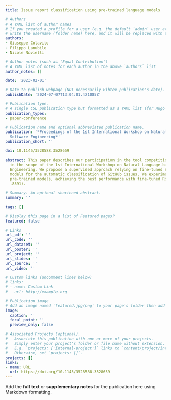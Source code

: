 ```yaml
---
title: Issue report classification using pre-trained language models

# Authors
# A YAML list of author names
# If you created a profile for a user (e.g. the default `admin` user at `content/authors/admin/`), 
# write the username (folder name) here, and it will be replaced with their full name and linked to their profile.
authors:
- Giuseppe Colavito
- Filippo Lanubile
- Nicole Novielli

# Author notes (such as 'Equal Contribution')
# A YAML list of notes for each author in the above `authors` list
author_notes: []

date: '2023-02-01'

# Date to publish webpage (NOT necessarily Bibtex publication's date).
publishDate: '2024-07-07T13:04:01.471085Z'

# Publication type.
# A single CSL publication type but formatted as a YAML list (for Hugo requirements).
publication_types:
- paper-conference

# Publication name and optional abbreviated publication name.
publication: '*Proceedings of the 1st International Workshop on Natural Language-based
  Software Engineering*'
publication_short: ''

doi: 10.1145/3528588.3528659

abstract: This paper describes our participation in the tool competition organized
  in the scope of the 1st International Workshop on Natural Language-based Software
  Engineering. We propose a supervised approach relying on fine-tuned BERT-based language
  models for the automatic classification of GitHub issues. We experimented with different
  pre-trained models, achieving the best performance with fine-tuned RoBERTa (F1 =
  .8591).

# Summary. An optional shortened abstract.
summary: ''

tags: []

# Display this page in a list of Featured pages?
featured: false

# Links
url_pdf: ''
url_code: ''
url_dataset: ''
url_poster: ''
url_project: ''
url_slides: ''
url_source: ''
url_video: ''

# Custom links (uncomment lines below)
# links:
# - name: Custom Link
#   url: http://example.org

# Publication image
# Add an image named `featured.jpg/png` to your page's folder then add a caption below.
image:
  caption: ''
  focal_point: ''
  preview_only: false

# Associated Projects (optional).
#   Associate this publication with one or more of your projects.
#   Simply enter your project's folder or file name without extension.
#   E.g. `projects: ['internal-project']` links to `content/project/internal-project/index.md`.
#   Otherwise, set `projects: []`.
projects: []
links:
- name: URL
  url: https://doi.org/10.1145/3528588.3528659
---
```


Add the **full text** or **supplementary notes** for the publication here using Markdown formatting.
